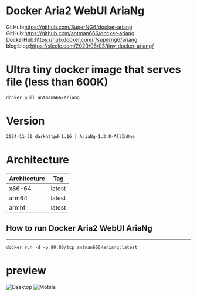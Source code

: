 # Docker Aria2 WebUI AriaNg

GitHub:https://github.com/SuperNG6/docker-ariang  
GitHub:https://github.com/antman666/docker-ariang  
DockerHub:https://hub.docker.com/r/superng6/ariang  
blog:blog:https://sleele.com/2020/06/03/tiny-docker-ariang/  

# Ultra tiny docker image that serves file (less than 600K)

    docker pull antman666/ariang

# Version

    2024-11-30 darkhttpd-1.16 | AriaNg-1.3.8-AllInOne

# Architecture

| Architecture | Tag            |
| ------------ | -------------- |
| x86-64       | latest         |
| arm64        | latest         |
| armhf        | latest         |

## How to run Docker Aria2 WebUI AriaNg
--------------------

    docker run -d -p 80:80/tcp antman666/ariang:latest

# preview
![Desktop](https://raw.githubusercontent.com/mayswind/AriaNg-WebSite/master/screenshots/desktop.png)
![Mobile](https://raw.githubusercontent.com/mayswind/AriaNg-WebSite/master/screenshots/mobile.png)
